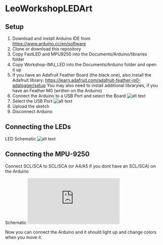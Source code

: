 # LeoWorkshopLEDArt

## Setup

1. Download and install Arduino IDE from https://www.arduino.cc/en/software
2. Clone or download this repository
3. Copy FastLED and MPU9250 into the Documents/Arduino/libraries folder
4. Copy Workshop-IMU_LED into the Documents/Arduino folder and open it up
5. If you have an Adafruit Feather Board (the black one), also install the Adafruit library: https://learn.adafruit.com/adafruit-feather-m0-adalogger/setup You may also need to install additional libraryies, if you have an Feather M0 (written on the Arduino)
6. Connect the Arduino to a USB Port and select the Board ![alt text](https://cdn-learn.adafruit.com/assets/assets/000/053/074/large1024/adafruit_products_availboards.png?1524019356)
7. Select the USB Port ![alt text](https://cdn-learn.adafruit.com/assets/assets/000/028/796/large1024/adafruit_products_comport.png?1448653712)
8. Upload the sketch 
9. Disconnect Arduino


## Connecting the LEDs

LED Schematic
![alt text](https://i2.wp.com/randomnerdtutorials.com/wp-content/uploads/2016/09/WS2812B-with-Arduino_bb.png?w=700&ssl=1)

## Connecting the MPU-9250

Connect SCL/SCA to SCL/SCA (or A4/A5 if you dont have an SCL/SCA) on the Arduino

Schematic
![alt text](https://forum.arduino.cc/index.php?action=dlattach;topic=363577.0;attach=145874)


Now you can connect the Arduino and it should light up and change colors when you move it.